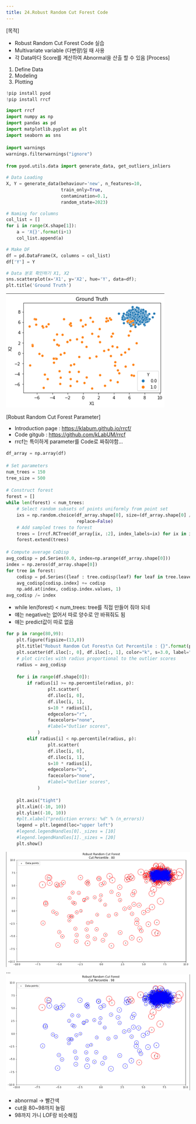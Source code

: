 ```yaml
---
title: 24.Robust Random Cut Forest Code
---
```


[목적]
  - Robust Random Cut Forest Code 실습
  - Multivariate variable (다변량)일 때 사용
  - 각 Data마다 Score를 계산하여 Abnormal을 산출 할 수 있음
  [Process]
  1. Define Data
  2. Modeling
  3. Plotting
  
```python
!pip install pyod
!pip install rrcf
```

```python
import rrcf
import numpy as np
import pandas as pd
import matplotlib.pyplot as plt
import seaborn as sns

import warnings
warnings.filterwarnings("ignore")

from pyod.utils.data import generate_data, get_outliers_inliers
```

```python
# Data Loading
X, Y = generate_data(behaviour='new', n_features=10, 
                     train_only=True,
                     contamination=0.1,
                     random_state=2023)
```

```python
# Naming for columns
col_list = []
for i in range(X.shape[1]):
    a = 'X{}'.format(i+1)
    col_list.append(a)
```

```python
# Make DF
df = pd.DataFrame(X, columns = col_list)
df['Y'] = Y
```

```python
# Data 분포 확인하기 X1, X2
sns.scatterplot(x='X1', y='X2', hue='Y', data=df);
plt.title('Ground Truth')
```
![image](https://github.com/code7ssage/code7ssage.github.io/blob/master/assets/attached%20file/Pasted%20image%2020240112150415.png?raw=true)

[Robust Random Cut Forest Parameter]
  - Introduction page : https://klabum.github.io/rrcf/
  - Code gitgub : https://github.com/kLabUM/rrcf
  - rrcf는 특이하게 parameter를 Code로 짜줘야함...
  
```python
df_array = np.array(df)

# Set parameters
num_trees = 150
tree_size = 500

# Construct forest
forest = []
while len(forest) < num_trees:
    # Select random subsets of points uniformly from point set
    ixs = np.random.choice(df_array.shape[0], size=(df_array.shape[0] // tree_size, tree_size),
                           replace=False)
    # Add sampled trees to forest
    trees = [rrcf.RCTree(df_array[ix, :2], index_labels=ix) for ix in ixs]
    forest.extend(trees)

# Compute average CoDisp
avg_codisp = pd.Series(0.0, index=np.arange(df_array.shape[0]))
index = np.zeros(df_array.shape[0])
for tree in forest:
    codisp = pd.Series({leaf : tree.codisp(leaf) for leaf in tree.leaves})
    avg_codisp[codisp.index] += codisp 
    np.add.at(index, codisp.index.values, 1)
avg_codisp /= index
```
- while len(forest) < num_trees: tree를 직접 만들어 줘야 되네
- 얘는 negative는 없어서 따로 양수로  안 바꿔줘도 됨
- 얘는 predict값이 따로 없음

```python
for p in range(80,99):
    plt.figure(figsize=(13,8))
    plt.title("Robust Random Cut Forest\n Cut Percentile : {}".format(p))
    plt.scatter(df.iloc[:, 0], df.iloc[:, 1], color="k", s=3.0, label="Data points")
    # plot circles with radius proportional to the outlier scores
    radius = avg_codisp

    for i in range(df.shape[0]):
        if radius[i] >= np.percentile(radius, p):
                plt.scatter(
                df.iloc[i, 0],
                df.iloc[i, 1],
                s=10 * radius[i],
                edgecolors="r",
                facecolors="none",
                #label="Outlier scores",
            )
        elif radius[i] < np.percentile(radius, p):
                plt.scatter(
                df.iloc[i, 0],
                df.iloc[i, 1],
                s=10 * radius[i],
                edgecolors="b",
                facecolors="none",
                #label="Outlier scores",
            )

    plt.axis("tight")
    plt.xlim((-10, 10))
    plt.ylim((-10, 10))
    #plt.xlabel("prediction errors: %d" % (n_errors))
    legend = plt.legend(loc="upper left")
    #legend.legendHandles[0]._sizes = [10]
    #legend.legendHandles[1]._sizes = [20]
    plt.show()
```
![image](https://github.com/code7ssage/code7ssage.github.io/blob/master/assets/attached%20file/Pasted%20image%2020240112150507.png?raw=true)
...
![image](https://github.com/code7ssage/code7ssage.github.io/blob/master/assets/attached%20file/Pasted%20image%2020240112150551.png?raw=true)
- abnormal -> 빨간색
- cut을 80~98까지 늘림
- 98까지 가니 LOF랑 비슷해짐
